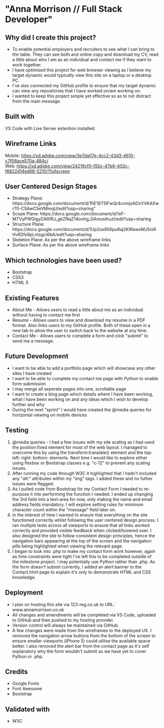 # "Anna Morrison // Full Stack Developer"

## Why did I create this project?
<ul>
  <li>To enable potential employers and recruiters to see what I can bring to the table. They can see both and online copy and download my CV, read a little about who I am as an individual and contact me if they want to work together.</li>
  <li>I have optimised this project for web browser viewing as I believe my target dynamic would typically view this site on a laptop or a desktop PC. </li>
  <li>I've also connected my GitHub profile to ensure that my target dynamic can view any repositories that I have worked on/am working on. </li>
  <li>I wanted to keep this project simple yet effective so as to not distract from the main message.</li>
</ul>

## Built with
VS Code with Live Server extention installed.

## Wireframe Links<br>
Mobile: https://xd.adobe.com/view/3e7da07e-4cc2-43d3-4610-c7f08ace570a-484c/<br>
Web: https://xd.adobe.com/view/24219cf0-f92c-47b9-402c-f6822414ed68-5210/?fullscreen

## User Centered Design Stages
<ul>
  <li>Strategy Plane: https://docs.google.com/document/d/1fiE18T5lFwQr4cvmjsADzVVAAXwr70-CSAwC5eVMmqU/edit?usp=sharing"</li>
  <li>Scope Plane: https://docs.google.com/document/d/1xF-MTVyPWGIgyDA6fRJ_gkZNqZ14oohg_GAmosihuzI/edit?usp=sharing</li>
  <li>Structure Plane: https://docs.google.com/document/d/1Up2ox856pu8aj2KWawxMJ5ni6HvR2fs9pLntsgci6bA/edit?usp=sharing</li>
  <li>Skeleton Plane: As per the above wireframe links</li>
  <li>Surface Plane: As per the above wireframe links</li>
</ul>

## Which technologies have been used?
<ul>
  <li> Bootstrap </li>
  <li> CSS3 </li>
  <li> HTML 5 </li>
</ul>

## Existing Features 
<ul>
  <li> About Me - Allows users to read a little about me as an individual without having to contact me first </li>
  <li> Resume - Allows users to view and download my resume in a PDF format. Also links users to my GitHub profile. Both of these open in a new tab to allow the user to switch back to the website at any time.</li>
  <li> Contact Me - Allows users to complete a form and click "submit" to send me a message.</li>
</ul>

## Future Development 
<ul>
  <li> I want to be able to add a portfolio page which will showcase any other sites I have created </li>
  <li> I want to be able to complete my contact me page with Python to enable form submission </li>
  <li> I may merge all seperate pages into one, scrollable page </li>
  <li> I want to create a blog page which details where I have been working, what I have been working on and any ideas which I wish to develop further and why </li>
  <li> During the next "sprint" I would have created the @media queries for horizontal viewing on mobile devices </li>
</ul>

## Testing
<ol>
  <li> @media queries - I had a few issues with my site scaling as I had used the position:fixed element for most of the web layout. I managed to overcome this by using the transform:translate() element and the top: left: right: bottom: elements. Next time I would like to explore either using flexbox or Bootstrap classes e.g. "c-12" to prevent any scaling issues. </li>
  <li> After running my code through W3C it highlighted that I hadn't included any "alt:" attributes within my "img" tags. I added these and no futher issues were flagged. </li>
  <li> As I pulled code from Bootstrap for my Contact Form I needed to re-purpose it into performing the function I needed. I ended up changing the 3rd field into a text-area for now, only making the name and email address fields mandatory. I will explore setting rules for minimum character count within the "message" field later on. </li>
  <li>In the interest of time I wanted to ensure that everything on the site functioned correctly whilst following the user centered design process. I ran multiple tests across all viewports to ensure that all links worked correctly and provided visible feedback when clicked/hovered over. I also designed the site to follow consistent design principles, hence the navigation bars appearing at the top of the screen and the navigation pills being highlighted when viewing the relevant page.</li>
  <li>I began to look into .php to make my contact form work however, again as time constraints were tight I've left this to be completed outside of the milestone project. I may potentially use Python rather than .php. As the form doesn't submit currently, I added an alert banner to the Contact.html page to explain it's only to demonstrate HTML and CSS knowledge.</li>
</ol>

## Deployment
<ul>
  <li>I plan on hosting this site via 123-reg.co.uk to URL: www.annamorrison.co.uk</li>
  <li>All changes and amendments will be completed via VS Code, uploaded to GitHub and then pushed to my hosting provider.</li>
  <li>Version control will always be maintained via GitHub.</li>
  <li>A few changes were made from the wireframes to the deployed UX. I removed the navigation arrow buttons from the bottom of the screen to ensure smaller viewports (iPhone 5) could utilise the available space better. I also removed the alert bar from the contact page as it's self explanatory why the form wouldn't submit as we have yet to cover Python or .php.</li>
</ul>

## Credits
<ul> 
  <li> Google Fonts </li>
  <li> Font Awesome </li>
  <li> Bootstrap </li>
</ul>

## Validated with
<ul>
  <li> W3C </lI>
</ul>
